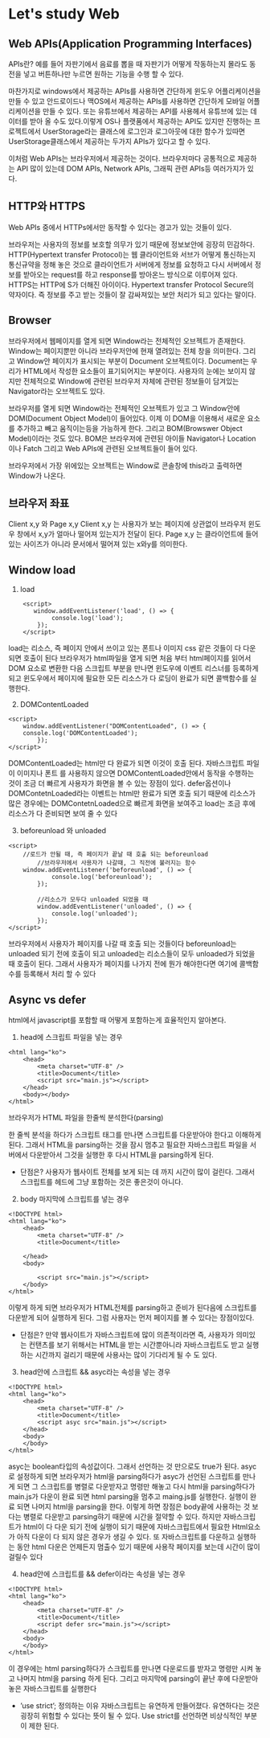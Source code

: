 Let's study Web
=============

Web APIs(Application Programming Interfaces)
-------------

APIs란?
예를 들어 자판기에서 음료를 뽑을 때 자판기가 어떻게 작동하는지 몰라도 동전을 넣고 버튼하나만 누르면 원하는 기능을 수행 할 수 있다. 

마찬가지로 windows에서 제공하는 APIs를 사용하면 간단하게 윈도우 어플리케이션을 만들 수 있고 안드로이드나 맥OS에서 제공하는 APIs를 사용하면 간단하게 모바일 어플리케이션을 만들 수 있다. 또는 유튜브에서 제공하는 API를 사용헤서 유튜브에 있는 데이터를 받아 올 수도 있다.이렇게 OS나 플랫품에서 제공하는 API도 있지만 진행하는 프로젝트에서 UserStorage라는 클래스에 로그인과 로그아웃에 대한 함수가 있따면 UserStorage클래스에서 제공하는 두가지 APIs가 있다고 할 수 있다.

이처럼 Web APIs는 브라우저에서 제공하는 것이다. 브라우저마다 공통적으로 제공하는 API 많이 있는데 DOM APIs, Network APIs, 그래픽 관련 APIs등 여러가지가 있다. 

HTTP와 HTTPS
-------------
Web APIs 중에서 HTTPs에서만 동작할 수 있다는 경고가 있는 것들이 있다.

브라우저는 사용자의 정보를 보호할 의무가 있기 때문에 정보보안에 굉장히 민감하다.  HTTP(Hypertext transfer Protocol)는 웹 클라이언트와 서브가 어떻게 통신하는지 통신규약을 정해 놓은 것으로 클라이언트가 서버에게 정보를 요청하고 다시 서버에서 정보를 받아오는 request를 하고 response를 방아온느 방식으로 이루어져 있다.
HTTPS는 HTTP에 S가 더해진 아이이다. Hypertext transfer Protocol Secure의 약자이다. 즉 정보를 주고 받는 것들이 잘 감싸져있는 보안 처리가 되고 있다는 말이다. 

Browser
-------------

브라우저에서 웹페이지를 열게 되면 Window라는 전체적인 오브젝트가 존재한다. Window는 페이지뿐만 아니라 브라우저안에 현재 열려있는 전체 창을 의미한다. 그리고 Window안 페이지가 표시되는 부분이 Document 오브젝트이다. Document는 우리가 HTML에서 작성한 요소들이 표기되어지는 부분이다. 사용자의 눈에는 보이지 않지만 전체적으로 Window에 관련된 브라우저 자체에 관련된 정보들이 담겨있는 Navigator라는 오브젝트도 있다.

브라우저를 열게 되면 Window라는 전체적인 오브젝트가 있고 그 Window안에 DOM(Document Object Model)이 들어있다. 이제 이 DOM을 이용해서 새로운 요소를 추가하고 빼고 움직이는등을 가능하게 한다. 그리고 BOM(Browswer Object Model)이라는 것도 있다. BOM은 브라우저에 관련된 아이들 Navigator나 Location이나 Fatch 그리고 Web APIs에 관련된 오브젝트들이 들어 있다.

브라우저에서 가장 위에있는 오브젝트는 Window로 콘솔창에 this라고 출력하면 Window가 나온다.

브라우저 좌표
-------------
Client x,y 와 Page x,y
Client x,y 는 사용자가 보는 페이지에 상관없이 브라우저 윈도우 창에서 x,y가 얼마나 떨어져 있는지가 전달이 된다.
Page x,y 는 클라이언트에 들어있는 사이즈가 아니라 문서에서 떨어져 있는 x와y를 의미한다.
 
Window load
-------------
1. load
```
    <script>
       window.addEventListener('load', () => {
            console.log('load');
        });
    </script>
```
load는 리소스, 즉 페이지 안에서 쓰이고 있는 폰트나 이미지 css 같은 것들이 다 다운되면 호출이 된다
브라우저가 html파일을 열게 되면 처음 부터 html페이지를 읽어서 DOM 요소로 변환한 다음 스크립트 부분을 만나면 윈도우에 이벤트 리스너를 등록하게되고 윈도우에서 페이지에 필요한 모든 리소스가 다 로딩이 완료가 되면 콜백함수를 실행한다.

2. DOMContentLoaded
```
<script>
	window.addEventListener("DOMContentLoaded", () => {
	console.log('DOMContentLoaded');
        });
</script>
```
DOMContentLoaded는 html만 다 완료가 되면 이것이 호출 된다. 자바스크립트 파일이 이미지나 폰트 를 사용하지 않으면 DOMContentLoaded안에서 동작을 수행하는 것이 조금 더 빠르게 사용자가 화면을 볼 수 있는 장점이 있다.
defer옵션이나 DOMContetnLoaded라는 이벤트는 html만 완료가 되면 호출 되기 때문에 리소스가 많은 경우에는 DOMContetnLoaded으로 빠르게 화면을 보여주고 load는 조금 후에 리소스가 다 준비되면 보여 줄 수 있다

3. beforeunload 와 unloaded

```
<script>
	//로드가 안될 때, 즉 페이지가 끝날 때 호출 되는 beforeunload
        //브라우저에서 사용자가 나갈때, 그 직전에 불러지는 함수 
	window.addEventListener('beforeunload', () => {
            console.log('beforeunload');
        });

        //리소스가 모두다 unloaded 되었을 때
        window.addEventListener('unloaded', () => {
            console.log('unloaded');
        });
</script>
```
브라우저에서 사용자가 페이지를 나갈 때 호출 되는 것들이다
beforeunload는 unloaded 되기 전에 호출이 되고
unloaded는 리소스들이 모두 unloaded가 되었을 때 호출이 된다.
그래서 사용자가 페이지를 나가지 전에 뭔가 해야한다면 여기에 콜백함수를 등록해서 처리 할 수 있다

Async vs defer
---------------
 
html에서 javascript를 포함할 때 어떻게 포함하는게  효율적인지 알아본다.

1. head에 스크립트 파일을 넣는 경우
```
<html lang="ko">
    <head>
        <meta charset="UTF-8" />
        <title>Document</title>
        <script src="main.js"></script>
    </head>
    <body></body>
</html>
```

브라우저가 HTML 파일을 한줄씩 분석한다(parsing)
 
한 줄씩 분석을 하다가 스크립트 태그를 만나면 스크립트를 다운받아야 한다고 이해하게 된다.
그래서 HTML을 parsing하는 것을 잠시 멈추고 필요한 자바스크립트 파일을 서버에서 다운받아서 그것을 실행한 후 다시 HTML을 parsing하게 된다.

* 단점은?
사용자가 웹사이트 전체를 보게 되는 데 까지 시간이 많이 걸린다. 그래서 스크립트를 헤드에 그냥 포함하는 것은 좋은것이 아니다. 


2. body 마지막에 스크립트를 넣는 경우
```
<!DOCTYPE html>
<html lang="ko">
    <head>
        <meta charset="UTF-8" />
        <title>Document</title>
        
    </head>
    <body>

        <script src="main.js"></script>
    </body>
</html>
```
이렇게 하게 되면 브라우저가 HTML전체를 parsing하고 준비가 된다음에 스크립트를 다운받게 되어 실행하게 된다. 그럼 사용자는 먼저 페이지를 볼 수 있다는 장점이있다.

* 단점은?
만약 웹사이트가 자바스크립트에 많이 의존적이라면 즉, 사용자가 의미있는 컨탠츠를 보기 위해서는 HTML을 받는 시간뿐아니라  자바스크립트도 받고 실행하는 시간까지 걸리기 때문에 사용사는 많이 기다리게 될 수 도 있다.

3. head안에 스크립트 && asyc라는 속성을 넣는 경우 
```
<!DOCTYPE html>
<html lang="ko">
    <head>
        <meta charset="UTF-8" />
        <title>Document</title>
        <script asyc src="main.js"></script>
    </head>
    <body>
    </body>
</html>
```
asyc는 boolean타입의 속성값이다. 그래서 선언하는 것 만으로도 true가 된다.
asyc로 설정하게 되면 브라우저가 html을 parsing하다가 asyc가 선언된 스크립트를 만나게 되면 그 스크립트를 병렬로 다운받자고 명령만 해놓고 다시 html을 parsing하다가 main.js가 다운이 완료 되면 html parsing을 멈추고 maing.js를 실행한다. 실행이 완료 되면 나머지 html을 parsing을 한다. 이렇게 하면 장점은 body끝에 사용하는 것 보다는 병렬로 다운받고 parsing햐기 때문에 시간을 절약할 수 있다.
하지만 자바스크립트가 html이 다 다운 되기 전에 실행이 되기 때문에  자바스크립트에서 필요한 Html요소가 아직 다운이 다 되지 않은 경우가 생길 수 있다.
또 자바스크립트를 다운하고 실행하는 동안 html 다운은 언제든지 멈출수 있기 때문에 사용작 페이지를 보는데 시간이 많이 걸릴수 있다 

4. head안에 스크립트를 && defer이라는 속성을 넣는 경우
```
<!DOCTYPE html>
<html lang="ko">
    <head>
        <meta charset="UTF-8" />
        <title>Document</title>
        <script defer src="main.js"></script>
    </head>
    <body>
    </body>
</html>
```
이 경우에는 html parsing하다가 스크립트를 만나면 다운로드를 받자고 명령만 시켜 놓고 나머지 html을 parsing 하게 된다. 그리고 마지막에 parsing이 끝난 후에 다운받아 놓은  자바스크립트를 실행한다


* ’use strict’; 정의하는 이유
자바스크립트는 유연하게 만들어졌다. 유연하다는 것은 굉장히 위험할 수 있다는 뜻이 될 수 있다.  Use strict를 선언하면 비상식적인 부분이 제한 된다. 

